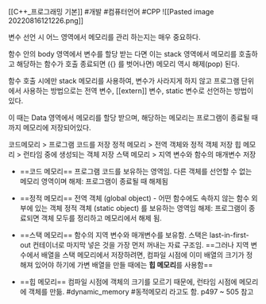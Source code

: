 [[C++_프로그래밍 기본]]
#개발 #컴퓨터언어 #CPP
![[Pasted image 20220816121226.png]]

변수 선언 시 어느 영역에서 메모리를 관리 하는지는 매우 중요하다.

함수 안의 body 영역에서 변수를 할당 받는 다면 이는 stack 영역에서 메모리를 호출하고 해당하는 함수가 호출 종료되면 ({} 를 벗어나면) 메모리 역시 해제(pop) 된다.

함수 호출 시에만 stack 메모리를 사용하여, 변수가 사라지게 하지 않고 프로그램 단위에서 사용하는 방법으로는 전역 변수, [[extern]] 변수, static 변수로 선언하는 방법이 있다.

이 때는 Data 영역에서 메모리를 할당 받으며, 해당하는 메모리는 프로그램이 종료될 때까지 메모리에 저장되어있다.


코드메모리 > 프로그램 코드를 저장
정적 메모리 > 전역 객체와 정적 객체 저장
힙 메모리 > 런타임 중에 생성되는 객체 저장
스택 메모리 > 지역 변수와 함수의 매개변수 저장


- ==코드 메모리==
프로그램 코드를 보유하는 영역임.
다른 객체를 선언할 수 없는 메모리 영역이며
해제: 프로그램이 종료될 때 해제됨

- ==정적 메모리==
전역 객체 (global object) - 어떤 함수에도 속하지 않는 함수 외부에 있는 객체
정적 객체 (static object) 
를 보유하는 영역임
해제: 프로그램이 종료되면 객체 모두를 정리하고 메모리에서 해제 됨.
- ==스택 메모리==
함수의 지역 변수와 매개변수를 보유함.
스택은 last-in-first-out 컨테이너로 마지막 넣은 것을 가장 먼저 꺼내는 자료 구조임.
==그러나 지역 변수에서 배열을 스택 메모리에서 저장하려면, 컴파일 시점에 이미 배열의 크기가 정해져 있어야 하기에 가변 배열을 만들 때에는 **힙 메모리**를 사용함==

- ==힙 메모리==
컴파일 시점에 객체의 크기를 모르기 때문에, 런타임 시점에 메모리에 객체를 만듦.
#dynamic_memory #동적메모리 라고도 함.
p497 ~ 505 참고